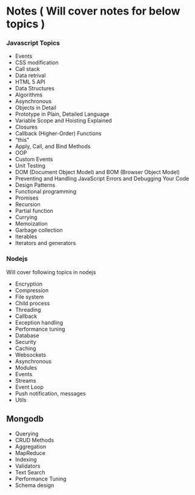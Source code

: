 # Notes ( Will cover notes for below topics )




### Javascript Topics

* Events
* CSS modification
* Call stack
* Data retrival
* HTML 5 API
* Data Structures
* Algorithms
* Asynchronous
* Objects in Detail
* Prototype in Plain, Detailed Language
* Variable Scope and Hoisting Explained
* Closures
* Callback (Higher-Order) Functions
* “this”
* Apply, Call, and Bind Methods
* OOP
* Custom Events
* Unit Testing
* DOM (Document Object Model) and BOM (Browser Object Model)
* Preventing and Handling JavaScript Errors and Debugging Your Code
* Design Patterns
* Functional programming
* Promises
* Recursion
* Partial function
* Currying
* Memoization
* Garbage collection
* Iterables
* Iterators and generators


### Nodejs
Will cover following topics in nodejs

* Encryption
* Compression
* File system
* Child process
* Threading
* Callback
* Exception handling
* Performance tuning
* Database
* Security    
* Caching
* Websockets
* Asynchronous
* Modules
* Events
* Streams
* Event Loop
* Push notification, messages
* Utils


## Mongodb

* Querying
* CRUD Methods
* Aggregation
* MapReduce
* Indexing
* Validators
* Text Search
* Performance Tuning
* Schema design



